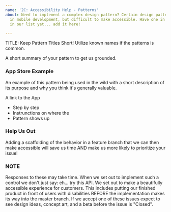```yaml
---
name: '2C: Accessibility Help - Patterns'
about: Need to implement a complex design pattern? Certain design patterns are common
  in mobile development, but difficult to make accessible. Have one in mind that isn't
  in our list yet... add it here!

---
```


TITLE: Keep Pattern Titles Short! Utilize known names if the patterns is common.

A short summary of your pattern to get us grounded. 

### App Store Example

An example of this pattern being used in the wild with a short description of its purpose and why you think it's generally valuable.

A link to the App

- Step by step
- Instrunctions on where the
- Pattern shows up

### Help Us Out

Adding a scaffolding of the behavior in a feature branch that we can then make accessible will save us time AND make us more likely to prioritize your issue!

### NOTE

Responses to these may take time. When we set out to implement such a control we don't just say: eh... try this API. We set out to make a beautifully accessible experience for customers. This includes putting our finished product in front of users with disabilities BEFORE the implementation makes its way into the master branch. If we accept one of these issues expect to see design ideas, concept art, and a beta before the issue is "Closed".
